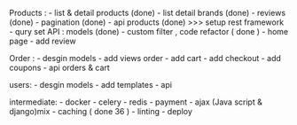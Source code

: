 Products :
    - list & detail products (done)
    - list detail brands (done)
    - reviews (done)
    - pagination (done)
    - api products (done) >>> setup rest framework
    - qury set API : models (done)
    - custom filter , code refactor ( done )
    - home page 
    - add review

Order :
    - desgin models
    - add views order
    - add cart
    - add checkout
    - add coupons
    - api orders & cart

users:
    - desgin models
    - add templates
    - api

intermediate:
    - docker
    - celery
    - redis
    - payment
    - ajax (Java script & django)mix
    - caching ( done 36 )
    - linting
    - deploy
